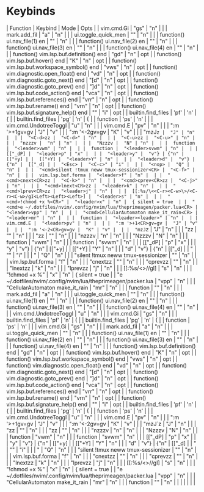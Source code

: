 # Keybinds 
| Function | Keybind | Mode | Opts |
|  vim.cmd.Gi |  "<leader>gs" | "n" |  |
|  mark.add_fil |  "<leader>a" | "n" |  |
|  ui.toggle_quick_men |  "<C-e>" | "n" |  |
|  function() ui.nav_file(1) en |  "<C-h>" | "n" |  |
|  function() ui.nav_file(2) en |  "<C-j>" | "n" |  |
|  function() ui.nav_file(3) en |  "<C-k>" | "n" |  |
|  function() ui.nav_file(4) en |  "<C-l>" | "n" |  |
|  function() vim.lsp.buf.definition() end |  "gd" | "n" |  opt |
|  function() vim.lsp.buf.hover() end |  "K" | "n" |  opt |
|  function() vim.lsp.buf.workspace_symbol() end |  "<leader>vws" | "n" |  opt |
|  function() vim.diagnostic.open_float() end |  "<leader>vd" | "n" |  opt |
|  function() vim.diagnostic.goto_next() end |  "[d" | "n" |  opt |
|  function() vim.diagnostic.goto_prev() end |  "]d" | "n" |  opt |
|  function() vim.lsp.buf.code_action() end |  "<leader>vca" | "n" |  opt |
|  function() vim.lsp.buf.references() end |  "<leader>vrr" | "n" |  opt |
|  function() vim.lsp.buf.rename() end |  "<leader>vrn" | "n" |  opt |
|  function() vim.lsp.buf.signature_help() end |  "<C-h>" | "i" |  opt |
|  builtin.find_files |  '<leader>pf' | 'n' |  { |
|  builtin.find_files |  '<leader>pg' | 'n' |  { |
|  function |  '<leader>ps' | 'n' |  |
|  vim.cmd.UndotreeToggl |  "<leader>u" |  "n" |  |
|  vim.cmd.E |  "<leader>pv" | "n" |  |
|  ":m '>+1<CR>gv=gv |  "J" | "v" |  |
|  ":m '<-2<CR>gv=gv |  "K" | "v" |  |
|  "mzJ`z |  "J" | "n" |  |
|  "<C-d>zz |  "<C-d>" | "n" |  |
|  "<C-u>zz |  "<C-u>" | "n" |  |
|  "nzzzv |  "n" | "n" |  |
|  "Nzzzv |  "N" | "n" |  |
|  function |  "<leader>vwm" | "n" |  |
|  function |  "<leader>svwm" | "n" |  |
|  [["_dP] |  "<leader>p" | "x" |  |
|  "<leader>y" |  "v"} | {"n" |  [["+y] |
|  [["+Y] |  "<leader>Y" | "n" |  |
|  "<leader>d" |  "v"} | {"n" |  [["_d] |
|  "<Esc> |  "<C-c>" | "i" |  |
|  "<nop> |  "Q" | "n" |  |
|  "<cmd>silent !tmux neww tmux-sessionizer<CR> |  "<C-f>" | "n" |  |
|  vim.lsp.buf.forma |  "<leader>f" | "n" |  |
|  "<cmd>cnext<CR>zz |  "<C-k>" | "n" |  |
|  "<cmd>cprev<CR>zz |  "<C-j>" | "n" |  |
|  "<cmd>lnext<CR>zz |  "<leader>k" | "n" |  |
|  "<cmd>lprev<CR>zz |  "<leader>j" | "n" |  |
|  [[:%s/\<<C-r><C-w>\>/<C-r><C-w>/gI<Left><Left><Left>] |  "<leader>s" | "n" |  |
|  "<cmd>!chmod +x %<CR>" |  "<leader>x" | "n" |  { silent = true  |
|  "<cmd>e ~/.dotfiles/nvim/.config/nvim/lua/theprimeagen/packer.lua<CR> |  "<leader>vpp" | "n" |  |
|  "<cmd>CellularAutomaton make_it_rain<CR> |  "<leader>mr" | "n" |  |
|  function |  "<leader><leader>" | "n" |  |
|  vim.cmd.E |  "<leader>pv" | "n" |  |
|  ":m '>+1<CR>gv=gv |  "J" | "v" |  |
|  ":m '<-2<CR>gv=gv |  "K" | "v" |  |
|  "mzJ`z |  "J" | "n" |  |
|  "<C-d>zz |  "<C-d>" | "n" |  |
|  "<C-u>zz |  "<C-u>" | "n" |  |
|  "nzzzv |  "n" | "n" |  |
|  "Nzzzv |  "N" | "n" |  |
|  function |  "<leader>vwm" | "n" |  |
|  function |  "<leader>svwm" | "n" |  |
|  [["_dP] |  "<leader>p" | "x" |  |
|  "<leader>y" |  "v"} | {"n" |  [["+y] |
|  [["+Y] |  "<leader>Y" | "n" |  |
|  "<leader>d" |  "v"} | {"n" |  [["_d] |
|  "<Esc> |  "<C-c>" | "i" |  |
|  "<nop> |  "Q" | "n" |  |
|  "<cmd>silent !tmux neww tmux-sessionizer<CR> |  "<C-f>" | "n" |  |
|  vim.lsp.buf.forma |  "<leader>f" | "n" |  |
|  "<cmd>cnext<CR>zz |  "<C-k>" | "n" |  |
|  "<cmd>cprev<CR>zz |  "<C-j>" | "n" |  |
|  "<cmd>lnext<CR>zz |  "<leader>k" | "n" |  |
|  "<cmd>lprev<CR>zz |  "<leader>j" | "n" |  |
|  [[:%s/\<<C-r><C-w>\>/<C-r><C-w>/gI<Left><Left><Left>] |  "<leader>s" | "n" |  |
|  "<cmd>!chmod +x %<CR>" |  "<leader>x" | "n" |  { silent = true  |
|  "<cmd>e ~/.dotfiles/nvim/.config/nvim/lua/theprimeagen/packer.lua<CR> |  "<leader>vpp" | "n" |  |
|  "<cmd>CellularAutomaton make_it_rain<CR> |  "<leader>mr" | "n" |  |
|  function |  "<leader><leader>" | "n" |  |
|  mark.add_fil |  "<leader>a" | "n" |  |
|  ui.toggle_quick_men |  "<C-e>" | "n" |  |
|  function() ui.nav_file(1) en |  "<C-h>" | "n" |  |
|  function() ui.nav_file(2) en |  "<C-j>" | "n" |  |
|  function() ui.nav_file(3) en |  "<C-k>" | "n" |  |
|  function() ui.nav_file(4) en |  "<C-l>" | "n" |  |
|  vim.cmd.UndotreeToggl |  "<leader>u" |  "n" |  |
|  vim.cmd.Gi |  "<leader>gs" | "n" |  |
|  builtin.find_files |  '<leader>pf' | 'n' |  { |
|  builtin.find_files |  '<leader>pg' | 'n' |  { |
|  function |  '<leader>ps' | 'n' |  |
|  vim.cmd.Gi |  "<leader>gs" | "n" |  |
|  mark.add_fil |  "<leader>a" | "n" |  |
|  ui.toggle_quick_men |  "<C-e>" | "n" |  |
|  function() ui.nav_file(1) en |  "<C-h>" | "n" |  |
|  function() ui.nav_file(2) en |  "<C-j>" | "n" |  |
|  function() ui.nav_file(3) en |  "<C-k>" | "n" |  |
|  function() ui.nav_file(4) en |  "<C-l>" | "n" |  |
|  function() vim.lsp.buf.definition() end |  "gd" | "n" |  opt |
|  function() vim.lsp.buf.hover() end |  "K" | "n" |  opt |
|  function() vim.lsp.buf.workspace_symbol() end |  "<leader>vws" | "n" |  opt |
|  function() vim.diagnostic.open_float() end |  "<leader>vd" | "n" |  opt |
|  function() vim.diagnostic.goto_next() end |  "[d" | "n" |  opt |
|  function() vim.diagnostic.goto_prev() end |  "]d" | "n" |  opt |
|  function() vim.lsp.buf.code_action() end |  "<leader>vca" | "n" |  opt |
|  function() vim.lsp.buf.references() end |  "<leader>vrr" | "n" |  opt |
|  function() vim.lsp.buf.rename() end |  "<leader>vrn" | "n" |  opt |
|  function() vim.lsp.buf.signature_help() end |  "<C-h>" | "i" |  opt |
|  builtin.find_files |  '<leader>pf' | 'n' |  { |
|  builtin.find_files |  '<leader>pg' | 'n' |  { |
|  function |  '<leader>ps' | 'n' |  |
|  vim.cmd.UndotreeToggl |  "<leader>u" |  "n" |  |
|  vim.cmd.E |  "<leader>pv" | "n" |  |
|  ":m '>+1<CR>gv=gv |  "J" | "v" |  |
|  ":m '<-2<CR>gv=gv |  "K" | "v" |  |
|  "mzJ`z |  "J" | "n" |  |
|  "<C-d>zz |  "<C-d>" | "n" |  |
|  "<C-u>zz |  "<C-u>" | "n" |  |
|  "nzzzv |  "n" | "n" |  |
|  "Nzzzv |  "N" | "n" |  |
|  function |  "<leader>vwm" | "n" |  |
|  function |  "<leader>svwm" | "n" |  |
|  [["_dP] |  "<leader>p" | "x" |  |
|  "<leader>y" |  "v"} | {"n" |  [["+y] |
|  [["+Y] |  "<leader>Y" | "n" |  |
|  "<leader>d" |  "v"} | {"n" |  [["_d] |
|  "<Esc> |  "<C-c>" | "i" |  |
|  "<nop> |  "Q" | "n" |  |
|  "<cmd>silent !tmux neww tmux-sessionizer<CR> |  "<C-f>" | "n" |  |
|  vim.lsp.buf.forma |  "<leader>f" | "n" |  |
|  "<cmd>cnext<CR>zz |  "<C-k>" | "n" |  |
|  "<cmd>cprev<CR>zz |  "<C-j>" | "n" |  |
|  "<cmd>lnext<CR>zz |  "<leader>k" | "n" |  |
|  "<cmd>lprev<CR>zz |  "<leader>j" | "n" |  |
|  [[:%s/\<<C-r><C-w>\>/<C-r><C-w>/gI<Left><Left><Left>] |  "<leader>s" | "n" |  |
|  "<cmd>!chmod +x %<CR>" |  "<leader>x" | "n" |  { silent = true  |
|  "<cmd>e ~/.dotfiles/nvim/.config/nvim/lua/theprimeagen/packer.lua<CR> |  "<leader>vpp" | "n" |  |
|  "<cmd>CellularAutomaton make_it_rain<CR> |  "<leader>mr" | "n" |  |
|  function |  "<leader><leader>" | "n" |  |
|  |  |  |  |